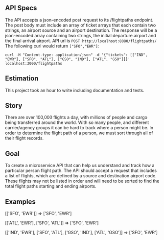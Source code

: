 ## API Specs

The API accepts a json-encoded post request to its /flightpaths endpoint. The post body must include an array of ticket arrays that each contain two strings, an airport source and an airport destination. The response will be a json-encoded array containing two strings, the initial departure airport and the final arrival airport.
API url is `POST http://localhost:8080/flightpaths/`
The following curl would return `["SFO","EWR"]`:

`curl -H "Content-type: application/json" -d '{"tickets": [["IND", "EWR"], ["SFO", "ATL"], ["GSO", "IND"], ["ATL", "GSO"]]}' localhost:3000/flightpaths`

## Estimation

This project took an hour to write including documentation and tests.

## Story

There are over 100,000 flights a day, with millions of people and cargo being transferred around the world. With so many people, and different carrier/agency groups it can be hard to track where a person might be. In order to determine the flight path of a person, we must sort through all of their flight records.

## Goal

To create a microservice API that can help us understand and track how a particular person flight path. The API should accept a request that includes a list of flights, which are defined by a source and destination airport code. These flights may not be listed in order and will need to be sorted to find the total flight paths starting and ending airports.

## Examples

[['SFO', 'EWR']] => ['SFO', 'EWR']

[['ATL', 'EWR'], ['SFO', 'ATL']] => ['SFO', 'EWR']

[['IND', 'EWR'], ['SFO', 'ATL'], ['GSO', 'IND'], ['ATL', 'GSO']] => ['SFO', 'EWR']
